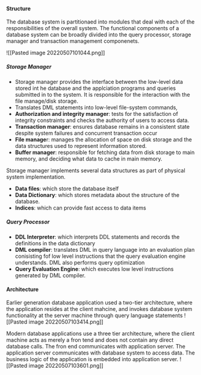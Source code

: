 #### Structure
The database system is partitionaed into modules that deal with each of the responsibilities of the overall system. The functional components of a database system can be broadly divided into the query processor, storage manager and transaction management componenets.

![[Pasted image 20220507101044.png]]
##### Storage Manager
* Storage manager provides the interface between the low-level data stored int he database and the applciation programs and queries submitted in to the system. It is responsible for the interaction with the file manage/disk storage.
* Translates DML statements into low-level file-system commands,
* **Authorization and integrity manager**: tests for the satisfaction of integrity constraints and checks the authority of users to access data.
* **Transaction manager**: ensures database remains in a consistent state despite system failures and concurrent transaction occur
* **File manage**r: manages the allocation of space on disk storage and the data structures used to represent information stored.
* **Buffer manager**: responsible for fetching data from disk storage to main memory, and deciding what data to cache in main memory.

Storage manager implements several data structures as part of physical system implementation.
* **Data files**: which store the database itself
* **Data Dictionary**: which stores metadata about the structure of the database.
* **Indices**: which can provide fast access to data items

##### Query Processor
* **DDL Interpreter**: which interprets DDL statements and records the definitions in the data dictionary
* **DML compiler**: translates DML in query language into an evaluation plan conisisting fof low level instructions that the query evaluation engine understands. DML also performs query optimization
* **Query Evaluation Engine**: which executes low level instructions generated by DML compiler.

#### Architecture
Earlier generation database application used a two-tier architecture, where the application resides at the client mahcine, and invokes database system functionality at the server machine through query language statements
	![[Pasted image 20220507103414.png]]

Modern database applications use a three tier architecture, where the client machine acts as merely a fron tend and does not contain any direct database calls. The fron end communicates with application server. The application server communicates with database system to access data. The business logic of the application is embedded into application server.
	![[Pasted image 20220507103601.png]]
